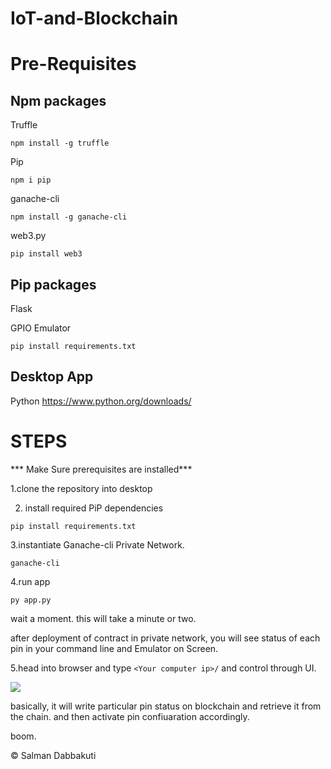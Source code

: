 # IoT-and-Blockchain

# Pre-Requisites
## Npm packages
Truffle

```npm install -g truffle```

Pip

```npm i pip```

ganache-cli

```npm install -g ganache-cli```

web3.py

```pip install web3```

## Pip packages
Flask

GPIO Emulator

```pip install requirements.txt```

## Desktop App

Python
https://www.python.org/downloads/

# STEPS
*** Make Sure prerequisites are installed***

1.clone the repository into desktop

2. install required PiP dependencies

```pip install requirements.txt```

3.instantiate Ganache-cli Private Network.

```ganache-cli```

4.run app

```py app.py```

wait a moment. this will take a minute or two.

after deployment of contract in private network, you will see status of each pin in your command line and Emulator on Screen.

5.head into browser and type ```<Your computer ip>/``` and control through UI.

<img align=center src="https://github.com/Salmandabbakuti/IoT-and-Blockchain/blob/master/Screenshot%20(81).png">

basically, it will write particular pin status on blockchain and retrieve it from the chain. and then activate pin confiuaration accordingly.

boom.

 © Salman Dabbakuti

